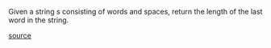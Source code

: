 Given a string s consisting of words and spaces, return the length of the last word in the string.

[source](https://leetcode.com/problems/length-of-last-word/)